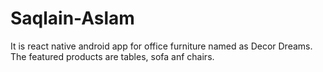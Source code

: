 # Saqlain-Aslam
It is react native android app for office furniture named as Decor Dreams.
The featured products are tables, sofa anf chairs.

